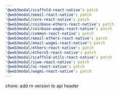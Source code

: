 ```yaml
---
'@web3modal/scaffold-react-native': patch
'@web3modal/email-react-native': patch
'@web3modal/core-react-native': patch
'@web3modal/coinbase-ethers-react-native': patch
'@web3modal/coinbase-wagmi-react-native': patch
'@web3modal/common-react-native': patch
'@web3modal/email-ethers-react-native': patch
'@web3modal/email-wagmi-react-native': patch
'@web3modal/ethers-react-native': patch
'@web3modal/ethers5-react-native': patch
'@web3modal/scaffold-utils-react-native': patch
'@web3modal/siwe-react-native': patch
'@web3modal/ui-react-native': patch
'@web3modal/wagmi-react-native': patch
---
```


chore: add rn version to api header
